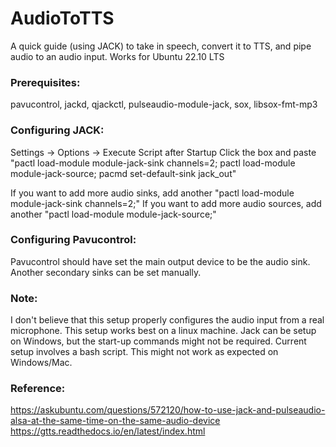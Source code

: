 # AudioToTTS
A quick guide (using JACK) to take in speech, convert it to TTS, and pipe audio to an audio input. Works for Ubuntu 22.10 LTS

### Prerequisites:
pavucontrol, jackd, qjackctl, pulseaudio-module-jack, sox, libsox-fmt-mp3

### Configuring JACK:
Settings -> Options -> Execute Script after Startup Click the box and paste "pactl load-module module-jack-sink channels=2; pactl load-module module-jack-source; pacmd set-default-sink jack_out"

If you want to add more audio sinks, add another "pactl load-module module-jack-sink channels=2;" If you want to add more audio sources, add another "pactl load-module module-jack-source;"

### Configuring Pavucontrol:
Pavucontrol should have set the main output device to be the audio sink. Another secondary sinks can be set manually.

### Note:
I don't believe that this setup properly configures the audio input from a real microphone. 
This setup works best on a linux machine. Jack can be setup on Windows, but the start-up commands might not be required. 
Current setup involves a bash script. This might not work as expected on Windows/Mac.

### Reference:
https://askubuntu.com/questions/572120/how-to-use-jack-and-pulseaudio-alsa-at-the-same-time-on-the-same-audio-device
https://gtts.readthedocs.io/en/latest/index.html

